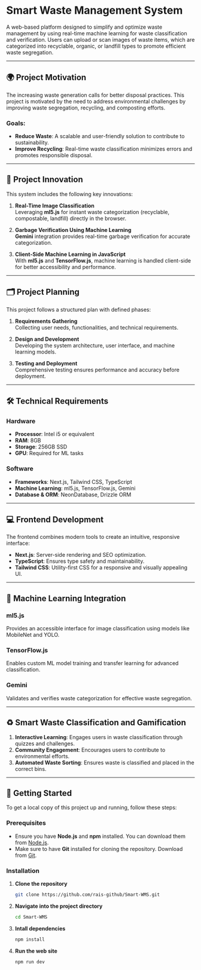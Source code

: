 # Smart Waste Management System

A web-based platform designed to simplify and optimize waste management by using real-time machine learning for waste classification and verification. Users can upload or scan images of waste items, which are categorized into recyclable, organic, or landfill types to promote efficient waste segregation.

---

## 🌍 Project Motivation

The increasing waste generation calls for better disposal practices. This project is motivated by the need to address environmental challenges by improving waste segregation, recycling, and composting efforts.

### Goals:

- **Reduce Waste**: A scalable and user-friendly solution to contribute to sustainability.
- **Improve Recycling**: Real-time waste classification minimizes errors and promotes responsible disposal.

---

## 🚀 Project Innovation

This system includes the following key innovations:

1. **Real-Time Image Classification**  
   Leveraging **ml5.js** for instant waste categorization (recyclable, compostable, landfill) directly in the browser.

2. **Garbage Verification Using Machine Learning**  
   **Gemini** integration provides real-time garbage verification for accurate categorization.

3. **Client-Side Machine Learning in JavaScript**  
   With **ml5.js** and **TensorFlow.js**, machine learning is handled client-side for better accessibility and performance.

---

## 🗂️ Project Planning

This project follows a structured plan with defined phases:

1. **Requirements Gathering**  
   Collecting user needs, functionalities, and technical requirements.

2. **Design and Development**  
   Developing the system architecture, user interface, and machine learning models.

3. **Testing and Deployment**  
   Comprehensive testing ensures performance and accuracy before deployment.

---

## 🛠️ Technical Requirements

### Hardware

- **Processor**: Intel i5 or equivalent
- **RAM**: 8GB
- **Storage**: 256GB SSD
- **GPU**: Required for ML tasks

### Software

- **Frameworks**: Next.js, Tailwind CSS, TypeScript
- **Machine Learning**: ml5.js, TensorFlow.js, Gemini
- **Database & ORM**: NeonDatabase, Drizzle ORM

---

## 💻 Frontend Development

The frontend combines modern tools to create an intuitive, responsive interface:

- **Next.js**: Server-side rendering and SEO optimization.
- **TypeScript**: Ensures type safety and maintainability.
- **Tailwind CSS**: Utility-first CSS for a responsive and visually appealing UI.

---

## 🧠 Machine Learning Integration

### ml5.js

Provides an accessible interface for image classification using models like MobileNet and YOLO.

### TensorFlow.js

Enables custom ML model training and transfer learning for advanced classification.

### Gemini

Validates and verifies waste categorization for effective waste segregation.

---

## ♻️ Smart Waste Classification and Gamification

1. **Interactive Learning**: Engages users in waste classification through quizzes and challenges.
2. **Community Engagement**: Encourages users to contribute to environmental efforts.
3. **Automated Waste Sorting**: Ensures waste is classified and placed in the correct bins.

---

## 🚀 Getting Started

To get a local copy of this project up and running, follow these steps:

### Prerequisites

- Ensure you have **Node.js** and **npm** installed. You can download them from [Node.js](https://nodejs.org/).
- Make sure to have **Git** installed for cloning the repository. Download from [Git](https://git-scm.com/).

### Installation

1. **Clone the repository**

   ```bash
   git clone https://github.com/rais-github/Smart-WMS.git
   ```

2. **Navigate into the project directory**
   ```bash
   cd Smart-WMS
   ```
3. **Intall dependencies**
   ```bash
   npm install
   ```
4. **Run the web site**
   ```bash
   npm run dev
   ```

